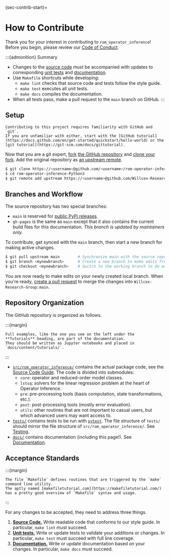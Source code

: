 (sec-contrib-start)=
# How to Contribute

Thank you for your interest in contributing to `rom_operator_inference`!
Before you begin, please review our [Code of Conduct](https://github.com/Willcox-Research-Group/rom-operator-inference-Python3/blob/main/CODE_OF_CONDUCT.md).

:::{admonition} Summary
- Changes to the [source code](sec-contrib-anatomy) must be accompanied with updates to corresponding [unit tests](sec-contrib-testing) and [documentation](sec-contrib-docs).
- Use `Makefile` shortcuts while developing:
    - `make lint` checks that source code and tests follow the style guide.
    - `make test` executes all unit tests.
    - `make docs` compiles the documentation.
- When all tests pass, make a pull request to the `main` branch on GitHub.
:::

## Setup

```{attention}
Contributing to this project requires familiarity with GitHub and `git`.
If you are unfamiliar with either, start with the [GitHub tutorial](https://docs.github.com/en/get-started/quickstart/hello-world) or the [git tutorial](https://git-scm.com/docs/gittutorial).
```

Now that you are a git expert, [fork](https://docs.github.com/en/get-started/quickstart/fork-a-repo) [the GitHub repository](https://github.com/Willcox-Research-Group/rom-operator-inference-Python3) and [clone your fork](https://docs.github.com/en/get-started/quickstart/fork-a-repo#cloning-your-forked-repository).
Add the original repository as [an upstream remote](https://docs.github.com/en/get-started/quickstart/fork-a-repo#configuring-git-to-sync-your-fork-with-the-original-repository).

```bash
$ git clone https://<username>@github.com/<username>/rom-operator-inference-Python3
$ cd rom-operator-inference-Python3
$ git remote add upstream https://<username>@github.com/Willcox-Research-Group/rom-operator-inference-Python3
```

## Branches and Workflow

The source repository has two special branches:
- `main` is reserved for [public PyPi releases](https://pypi.org/project/rom-operator-inference/).
- `gh-pages` is the same as `main` except that it also contains the current build files for this documentation. _This branch is updated by maintainers only._

To contribute, get synced with the `main` branch, then start a new branch for making active changes.

```bash
$ git pull upstream main        # Synchronize main with the source repository.
$ git branch <mynewbranch>      # Create a new branch to make edits from.
$ git checkout <mynewbranch>    # Switch to the working branch to do work.
```

You are now ready to make edits on your newly created local branch.
When you're ready, [create a pull request](https://docs.github.com/en/get-started/quickstart/contributing-to-projects#making-a-pull-request) to merge the changes into `Willcox-Research-Group:main`.

## Repository Organization

The GitHub repository is organized as follows.

:::{margin}
```{note}
Full examples, like the one you see on the left under the **Tutorials** heading, are part of the documentation.
They should be written as Jupyter notebooks and placed in `docs/content/tutorials/`.
```
:::

- [`src/rom_operator_inference/`](https://github.com/Willcox-Research-Group/rom-operator-inference-Python3/tree/develop/src/rom_operator_inference) contains the actual package code, see the [Source Code Guide](sec-contrib-anatomy). The code is divided into submodules:
    - `core`: operator and reduced-order model classes.
    - `lstsq`: solvers for the linear regression problem at the heart of Operator Inference.
    - `pre`: pre-processing tools (basis computation, state transformations, etc.).
    - `post`: post-processing tools (mostly error evaluation).
    - `utils`: other routines that are not important to casual users, but which advanced users may want access to.
- [`tests/`](https://github.com/Willcox-Research-Group/rom-operator-inference-Python3/tree/develop/tests) contains tests to be run with [`pytest`](https://docs.pytest.org/en/7.0.x/). The file structure of `tests/` should mirror the file structure of `src/rom_operator_inference/`. See [Testing](sec-contrib-testing).
- [`docs/`](https://github.com/Willcox-Research-Group/rom-operator-inference-Python3/tree/develop/docs) contains documentation (including this page!). See [Documentation](sec-contrib-docs).

## Acceptance Standards

:::{margin}
```{tip}
The file `Makefile` defines routines that are triggered by the `make` command line utility.
The aptly named [makefiletutorial.com](https://makefiletutorial.com/) has a pretty good overview of `Makefile` syntax and usage.
```
:::

For any changes to be accepted, they need to address three things.
1. [**Source Code.**](sec-contrib-anatomy) Write readable code that conforms to our style guide. In particular, `make lint` must succeed.
2. [**Unit tests.**](sec-contrib-testing) Write or update tests to validate your additions or changes. In particular, `make test` must succeed with full line coverage.
3. [**Documentation.**](sec-contrib-docs) Write or update documentation based on your changes. In particular, `make docs` must succeed.
